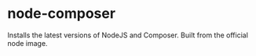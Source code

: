# node-composer

Installs the latest versions of NodeJS and Composer. Built from the official
node image.
